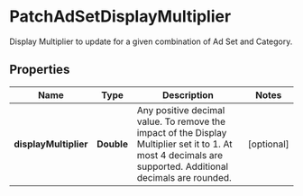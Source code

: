 

# PatchAdSetDisplayMultiplier

Display Multiplier to update for a given combination of Ad Set and Category.

## Properties

| Name | Type | Description | Notes |
|------------ | ------------- | ------------- | -------------|
|**displayMultiplier** | **Double** | Any positive decimal value. To remove the impact of the Display Multiplier set it to 1. At most 4 decimals are supported. Additional decimals are rounded. |  [optional] |



